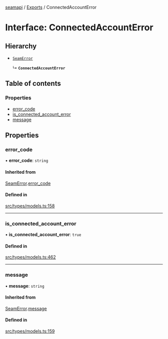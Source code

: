 [seamapi](../README.md) / [Exports](../modules.md) / ConnectedAccountError

# Interface: ConnectedAccountError

## Hierarchy

- [`SeamError`](SeamError.md)

  ↳ **`ConnectedAccountError`**

## Table of contents

### Properties

- [error\_code](ConnectedAccountError.md#error_code)
- [is\_connected\_account\_error](ConnectedAccountError.md#is_connected_account_error)
- [message](ConnectedAccountError.md#message)

## Properties

### error\_code

• **error\_code**: `string`

#### Inherited from

[SeamError](SeamError.md).[error_code](SeamError.md#error_code)

#### Defined in

[src/types/models.ts:158](https://github.com/seamapi/javascript/blob/main/src/types/models.ts#L158)

___

### is\_connected\_account\_error

• **is\_connected\_account\_error**: ``true``

#### Defined in

[src/types/models.ts:462](https://github.com/seamapi/javascript/blob/main/src/types/models.ts#L462)

___

### message

• **message**: `string`

#### Inherited from

[SeamError](SeamError.md).[message](SeamError.md#message)

#### Defined in

[src/types/models.ts:159](https://github.com/seamapi/javascript/blob/main/src/types/models.ts#L159)
